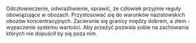 
Odczłowieczenie, odwrażliwienie, sprawić, że człowiek przyjmie reguły obowiązujące w obozach. Przystosować się do warunków nazistowskich obozów koncentracyjnych. Zacieranie się granicy między dobrem, a złem - wypaczenie systemu wartości. Aby przeżyć pozwala sobie na zachowania których nie dopuścił by się poza nim.
